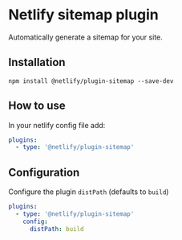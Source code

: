 # Netlify sitemap plugin

Automatically generate a sitemap for your site.

## Installation

```
npm install @netlify/plugin-sitemap --save-dev
```

## How to use

In your netlify config file add:

```yml
plugins:
  - type: '@netlify/plugin-sitemap'
```

## Configuration

Configure the plugin `distPath` (defaults to `build`)

```yml
plugins:
  - type: '@netlify/plugin-sitemap'
    config:
      distPath: build
```
